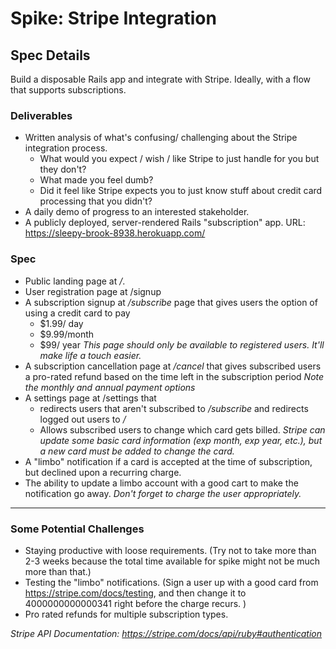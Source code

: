 # Spike: Stripe Integration

## Spec Details

Build a disposable Rails app and integrate with Stripe. Ideally, with a flow that supports subscriptions.

### Deliverables
* Written analysis of what's confusing/ challenging about the Stripe integration process.
    * What would you expect / wish / like Stripe to just handle for you but they don't?
    * What made you feel dumb?
    * Did it feel like Stripe expects you to just know stuff about credit card processing that you didn't?
* A daily demo of progress to an interested stakeholder.
* A publicly deployed, server-rendered Rails "subscription" app. URL: https://sleepy-brook-8938.herokuapp.com/

### Spec
* Public landing page at */*.
* User registration page at /signup
* A subscription signup at */subscribe* page that gives users the option of using a credit card to pay
    * $1.99/ day
    * $9.99/month
    * $99/ year
    *This page should only be available to registered users. It'll make life a touch easier.*
* A subscription cancellation page at */cancel* that gives subscribed users a pro-rated refund based on the time left in the subscription period
    *Note the monthly and annual payment options*
* A settings page at /settings that
    * redirects users that aren't subscribed to */subscribe* and redirects logged out users to */*
    * Allows subscribed users to change which card gets billed.
      *Stripe can update some basic card information (exp month, exp year, etc.), but a new card must be added to change the card.*
* A "limbo" notification if a card is accepted at the time of subscription, but declined upon a recurring charge.
* The ability to update a limbo account with a good cart to make the notification go away.
    *Don't forget to charge the user appropriately.*

_____

### Some Potential Challenges
* Staying productive with loose requirements. (Try not to take more than 2-3 weeks because the total time available for spike might not be much more than that.)
* Testing the "limbo" notifications. (Sign a user up with a good card from https://stripe.com/docs/testing, and then change it to 4000000000000341 right before the charge recurs. )
* Pro rated refunds for multiple subscription types.

*Stripe API Documentation: https://stripe.com/docs/api/ruby#authentication*
